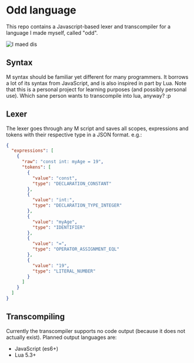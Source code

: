 # Odd language
This repo contains a Javascript-based lexer and transcompiler for a language I made myself, called "odd".

![I maed dis](https://cdn.iwastesomuchtime.com/November-30-2011-11-10-09-ScreenShot20111130at8.jpg)

## Syntax
M syntax should be familiar yet different for many programmers. It borrows a lot of its syntax from JavaScript, and is also inspired in part by Lua. Note that this is a personal project for learning purposes (and possibly personal use). Which sane person wants to transcompile into lua, anyway? :p

## Lexer
The lexer goes through any M script and saves all scopes, expressions and tokens with their respective type in a JSON format. e.g.:
```json
{
  "expressions": [
    {
      "raw": "const int: myAge = 19",
      "tokens": [
        {
          "value": "const",
          "type": "DECLARATION_CONSTANT"
        },
        {
          "value": "int:",
          "type": "DECLARATION_TYPE_INTEGER"
        },
        {
          "value": "myAge",
          "type": "IDENTIFIER"
        },
        {
          "value": "=",
          "type": "OPERATOR_ASSIGNMENT_EQL"
        },
        {
          "value": "19",
          "type": "LITERAL_NUMBER"
        }
      ]
    }
  ]
}
```

## Transcompiling
Currently the transcompiler supports no code output (because it does not actually exist). Planned output languages are:
- JavaScript (es6+)
- Lua 5.3+